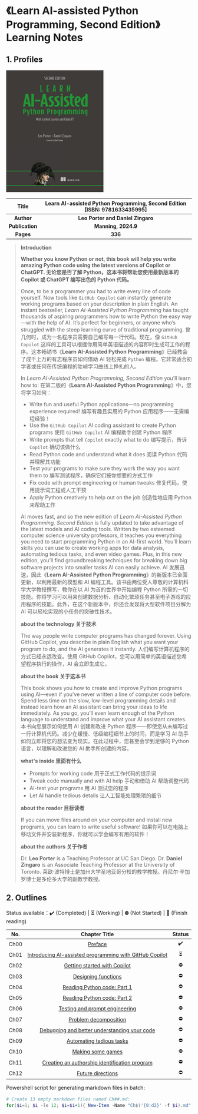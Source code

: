 # 《Learn AI-assisted Python Programming, Second Edition》Learning Notes



## 1. Profiles

![Learn AI-assisted Python Programming, Second Edition](assets/cover.png)

|    **Title**    | **Learn AI-assisted Python Programming, Second Edition** [ISBN: 9781633435995] |
| :-------------: | :----------------------------------------------------------: |
|   **Author**    |              **Leo Porter and Daniel Zingaro**               |
| **Publication** |                     **Manning, 2024.9**                      |
|    **Pages**    |                           **336**                            |

> **Introduction**
>
> **Whether you know Python or not, this book will help you write amazing Python code using the latest versions of Copilot or ChatGPT.
> 无论您是否了解 Python，这本书将帮助您使用最新版本的 Copilot 或 ChatGPT 编写出色的 Python 代码。**
>
> Once, to be a programmer you had to write every line of code yourself. Now tools like `GitHub Copilot` can instantly generate working programs based on your description in plain English. An instant bestseller, *Learn AI-Assisted Python Programming* has taught thousands of aspiring programmers how to write Python the easy way—with the help of AI. It’s perfect for beginners, or anyone who’s struggled with the steep learning curve of traditional programming.
> 曾几何时，成为一名程序员需要自己编写每一行代码。现在，像 `GitHub Copilot` 这样的工具可以根据你用简单英语描述的内容即时生成可工作的程序。这本畅销书《**Learn AI-Assisted Python Programming**》已经教会了成千上万的有志程序员如何借助 AI 轻松完成 `Python` 编程。它非常适合初学者或任何在传统编程的陡峭学习曲线上挣扎的人。
>
> In *Learn AI-Assisted Python Programming, Second Edition* you’ll learn how to:
> 在第二版的《**Learn AI-Assisted Python Programming**》中，您将学习如何：
>
> - Write fun and useful Python applications—no programming experience required!
>   编写有趣且实用的 Python 应用程序——无需编程经验！
> - Use the `GitHub Copilot` AI coding assistant to create Python programs
>   使用 `GitHub Copilot` AI 编程助手创建 Python 程序
> - Write prompts that tell `Copilot` exactly what to do
>   编写提示，告诉 `Copilot` 确切该做什么
> - Read Python code and understand what it does
>   阅读 Python 代码并理解其功能
> - Test your programs to make sure they work the way you want them to
>   编写测试程序，确保它们按你想要的方式工作
> - Fix code with prompt engineering or human tweaks
>   修复代码，使用提示词工程或人工干预
> - Apply Python creatively to help out on the job
>   创造性地应用 Python 来帮助工作
>
> AI moves fast, and so the new edition of *Learn AI-Assisted Python Programming, Second Edition* is fully updated to take advantage of the latest models and AI coding tools. Written by two esteemed computer science university professors, it teaches you everything you need to start programming Python in an AI-first world. You’ll learn skills you can use to create working apps for data analysis, automating tedious tasks, and even video games. Plus, in this new edition, you’ll find groundbreaking techniques for breaking down big software projects into smaller tasks AI can easily achieve.
> AI 发展迅速，因此《**Learn AI-Assisted Python Programming**》的新版本已全面更新，以利用最新的模型和 AI 编程工具。该书由两位受人尊敬的计算机科学大学教授撰写，教你在以 AI 为首的世界中开始编程 Python 所需的一切技能。你将学习可以用来创建数据分析、自动化繁琐任务甚至电子游戏的应用程序的技能。此外，在这个新版本中，你还会发现将大型软件项目分解为 AI 可以轻松实现的小任务的突破性技术。
>
> **about the technology 关于技术**
>
> The way people write computer programs has changed forever. Using GitHub Copilot, you describe in plain English what you want your program to do, and the AI generates it instantly.
> 人们编写计算机程序的方式已经永远改变。使用 GitHub Copilot，您可以用简单的英语描述您希望程序执行的操作，AI 会立即生成它。
>
> **about the book 关于这本书**
>
> This book shows you how to create and improve Python programs using AI—even if you’ve never written a line of computer code before. Spend less time on the slow, low-level programming details and instead learn how an AI assistant can bring your ideas to life immediately. As you go, you’ll even learn enough of the Python language to understand and improve what your AI assistant creates.
> 本书向您展示如何使用 AI 创建和改进 Python 程序——即使您从未编写过一行计算机代码。减少在缓慢、低级编程细节上的时间，而是学习 AI 助手如何立即将您的想法变为现实。在此过程中，您甚至会学到足够的 Python 语言，以理解和改进您的 AI 助手所创建的内容。
>
> **what's inside 里面有什么**
>
> - Prompts for working code
>   用于正式工作代码的提示词
> - Tweak code manually and with AI help
>   手动和借助 AI 帮助调整代码
> - AI-test your programs
>   用 AI 测试您的程序
> - Let AI handle tedious details
>   让人工智能处理繁琐的细节
>
> **about the reader 目标读者**
>
> If you can move files around on your computer and install new programs, you can learn to write useful software!
> 如果你可以在电脑上移动文件并安装新程序，你就可以学会编写有用的软件！
>
> **about the authors 关于作者**
>
> Dr. **Leo Porter** is a Teaching Professor at UC San Diego. Dr. **Daniel Zingaro** is an Associate Teaching Professor at the University of Toronto.
> 莱欧·波特博士是加州大学圣地亚哥分校的教学教授。丹尼尔·辛加罗博士是多伦多大学的副教学教授。



## 2. Outlines

Status available：:heavy_check_mark: (Completed) | :hourglass_flowing_sand: (Working) | :no_entry: (Not Started) | :orange_book: (Finish reading)

| No.  |                        Chapter Title                         |          Status          |
| :--: | :----------------------------------------------------------: | :----------------------: |
| Ch00 |                 [Preface](./Ch00-Preface.md)                 |    :heavy_check_mark:    |
| Ch01 | [Introducing AI-assisted programming with GitHub Copilot](./Ch01-Introducing_AI-assisted_programming_with_GitHub_Copilot.md) | :hourglass_flowing_sand: |
| Ch02 | [Getting started with Copilot](./Ch02-Getting_started_with_Copilot.md) |        :no_entry:        |
| Ch03 |     [Designing functions](./Ch03-Designing_functions.md)     |        :no_entry:        |
| Ch04 | [Reading Python code: Part 1](./Ch04-Reading_Python_code_Part_1.md) |        :no_entry:        |
| Ch05 | [Reading Python code: Part 2](./Ch05-Reading_Python_code_Part_2.md) |        :no_entry:        |
| Ch06 | [Testing and prompt engineering](./Ch06-Testing_and_prompt_engineering.md) |        :no_entry:        |
| Ch07 |   [Problem decomposition](./Ch07-Problem_decomposition.md)   |        :no_entry:        |
| Ch08 | [Debugging and better understanding your code](./Ch08-Debugging_and_better_understanding_your_code.md) |        :no_entry:        |
| Ch09 | [Automating tedious tasks](./Ch09-Automating_tedious_tasks.md) |        :no_entry:        |
| Ch10 |       [Making some games](./Ch10-Making_some_games.md)       |        :no_entry:        |
| Ch11 | [Creating an authorship identification program](./Ch11-Creating_an_authorship_identification_program.md) |        :no_entry:        |
| Ch12 |       [Future directions](./Ch12-Future_directions.md)       |        :no_entry:        |



Powershell script for generating markdown files in batch:

```powershell
# Create 13 empty markdown files named Ch##.md:
for($i=1; $i -le 12; $i=$i+1){ New-Item -Name "Ch$('{0:d2}' -f $i).md"; }
```

 
